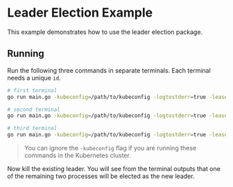 # Leader Election Example

This example demonstrates how to use the leader election package.

## Running

Run the following three commands in separate terminals. Each terminal needs a unique `id`.

```bash
# first terminal
go run main.go -kubeconfig=/path/to/kubeconfig -logtostderr=true -lease-lock-name=example -lease-lock-namespace=default -id=1

# second terminal
go run main.go -kubeconfig=/path/to/kubeconfig -logtostderr=true -lease-lock-name=example -lease-lock-namespace=default -id=2

# third terminal
go run main.go -kubeconfig=/path/to/kubeconfig -logtostderr=true -lease-lock-name=example -lease-lock-namespace=default -id=3
```

> You can ignore the `-kubeconfig` flag if you are running these commands in the Kubernetes cluster.

Now kill the existing leader. You will see from the terminal outputs that one of the remaining two processes will be elected as the new leader.
